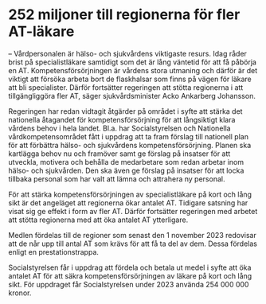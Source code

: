 # 252 miljoner till regionerna för fler AT-läkare

– Vårdpersonalen är hälso- och sjukvårdens viktigaste resurs. Idag råder brist på specialistläkare samtidigt som det är lång väntetid för att få påbörja en AT. Kompetensförsörjningen är vårdens stora utmaning och därför är det viktigt att försöka arbeta bort de flaskhalsar som finns på vägen för läkare att bli specialister. Därför fortsätter regeringen att stötta regionerna i att tillgängliggöra fler AT, säger sjukvårdsminister Acko Ankarberg Johansson.

Regeringen har redan vidtagit åtgärder på området i syfte att stärka det nationella åtagandet för kompetensförsörjning för att långsiktigt klara vårdens behov i hela landet. Bl.a. har Socialstyrelsen och Nationella vårdkompetensområdet fått i uppdrag att ta fram förslag till nationell plan för att förbättra hälso- och sjukvårdens kompetensförsörjning. Planen ska kartlägga behov nu och framöver samt ge förslag på insatser för att utveckla, motivera och behålla de medarbetare som redan arbetar inom hälso- och sjukvården. Den ska även ge förslag på insatser för att locka tillbaka personal som har valt att lämna och attrahera ny personal.

För att stärka kompetensförsörjningen av specialistläkare på kort och lång sikt är det angeläget att regionerna ökar antalet AT. Tidigare satsning har visat sig ge effekt i form av fler AT. Därför fortsätter regeringen med arbetet att stötta regionerna med att öka antalet AT ytterligare.

Medlen fördelas till de regioner som senast den 1 november 2023 redovisar att de når upp till antal AT som krävs för att få ta del av dem. Dessa fördelas enligt en prestationstrappa.

Socialstyrelsen får i uppdrag att fördela och betala ut medel i syfte att öka antalet AT för att säkra kompetensförsörjningen av läkare på kort och lång sikt. För uppdraget får Socialstyrelsen under 2023 använda 254 000 000 kronor.
